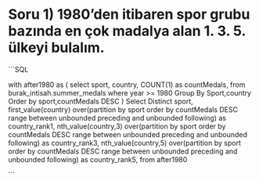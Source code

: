 # Soru 1) 1980’den itibaren spor grubu bazında en çok madalya alan 1. 3. 5. ülkeyi bulalım.

´´´SQL

with after1980 as
(
  select
    sport,
    country,
    COUNT(1) as countMedals,
  from burak_intisah.summer_medals
  where year >= 1980
  Group By Sport,country
  Order by sport,countMedals DESC
)
Select Distinct sport,
first_value(country) over(partition by sport order by countMedals DESC range between unbounded preceding and unbounded following) as country_rank1,
nth_value(country,3) over(partition by sport order by countMedals DESC range between unbounded preceding and unbounded following) as country_rank3,
nth_value(country,5) over(partition by sport order by countMedals DESC range between unbounded preceding and unbounded following) as country_rank5,
  from after1980
  
´´´
